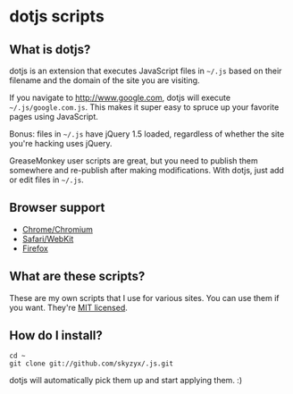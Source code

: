 # dotjs scripts

## What is dotjs?
dotjs is an extension that executes JavaScript files in `~/.js` based on their filename and the domain of the site you are visiting.

If you navigate to <http://www.google.com>, dotjs will execute `~/.js/google.com.js`. This makes it super easy to spruce up your favorite pages using JavaScript.

Bonus: files in `~/.js` have jQuery 1.5 loaded, regardless of whether the site you're hacking uses jQuery.

GreaseMonkey user scripts are great, but you need to publish them somewhere and re-publish after making modifications. With dotjs, just add or edit files in `~/.js`.

## Browser support

* [Chrome/Chromium](https://github.com/defunkt/dotjs)
* [Safari/WebKit](https://github.com/wfarr/dotjs.safariextension)
* [Firefox](https://github.com/rlr/dotjs-addon)

## What are these scripts?

These are my own scripts that I use for various sites. You can use them if you want. They're [MIT licensed](http://opensource.org/licenses/mit-license).

## How do I install?

	cd ~
	git clone git://github.com/skyzyx/.js.git

dotjs will automatically pick them up and start applying them. :)
